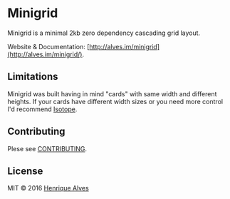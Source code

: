 # Minigrid

Minigrid is a minimal 2kb zero dependency cascading grid layout.

Website & Documentation: [http://alves.im/minigrid](http://alves.im/minigrid/).

## Limitations

Minigrid was built having in mind "cards" with same width and different heights.
If your cards have different width sizes or you need more control I'd recommend [Isotope](http://isotope.metafizzy.co).

## Contributing

Plese see [CONTRIBUTING](CONTRIBUTING.md).

## License

MIT &copy; 2016 [Henrique Alves](http://alves.im)

